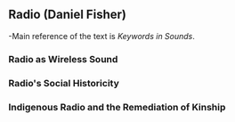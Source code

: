 ## Radio (Daniel Fisher)

-Main reference of the text is *Keywords in Sounds*.





### Radio as Wireless Sound 






### Radio's Social Historicity





### Indigenous Radio and the Remediation of Kinship
